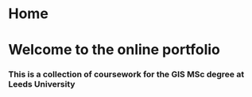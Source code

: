 # Home
# Welcome to the online portfolio
### This is a collection of coursework for the GIS MSc degree at Leeds University 
